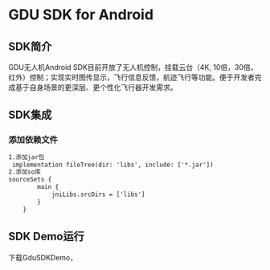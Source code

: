 # GDU SDK for Android

## SDK简介
GDU无人机Android SDK目前开放了无人机控制，挂载云台（4K,
10倍，30倍，红外）控制；实现实时图传显示，飞行信息反馈，航迹飞行等功能。便于开发者完成基于自身场景的更深层、更个性化飞行器开发需求。

## SDK集成
### 添加依赖文件
~~~xml
1.添加jar包
 implementation fileTree(dir: 'libs', include: ['*.jar'])
2.添加so库
sourceSets {
        main {
            jniLibs.srcDirs = ['libs']
        }
    }
~~~
## SDK Demo运行
下载GduSDKDemo，